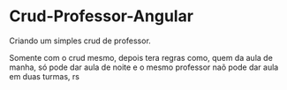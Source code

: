 # Crud-Professor-Angular

Criando um simples crud de professor.

Somente com o crud mesmo, depois tera regras como, quem da aula de manha, só pode dar aula de noite e o mesmo professor naõ pode dar aula em duas turmas, rs
